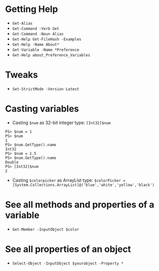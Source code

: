 # Getting Help
- `Get-Alias`
- `Get-Command -Verb Get`
- `Get-Command -Noun Alias`
- `Get-Help Get-FileHash -Examples`
- `Get-Help -Name About*`
- `Get-Variable -Name *Preference`
- `Get-Help about_Preference_Variables`
# Tweaks
- `Set-StrictMode -Version Latest`
# Casting variables
- Casting `$num` as 32-bit integer type: `[Int32]$num`
```
PS> $num = 1
PS> $num
1
PS> $num.GetType().name
Int32
PS> $num = 1.5
PS> $num.GetType().name
Double
PS> [Int32]$num
2
```
- Casting `$colorpicker` as ArrayList type: `$colorPicker = [System.Collections.ArrayList]@('blue','white','yellow','black')`
# See all methods and properties of a variable
- `Get-Member -InputObject $color`
# See all properties of an object
- `Select-Object -InputObject $yourobject -Property *`
